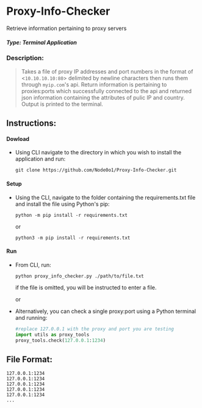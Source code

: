 # Proxy-Info-Checker
Retrieve information pertaining to proxy servers
#### *Type: Terminal Application*

### Description:
>Takes a file of proxy IP addresses and port numbers in the format of <`10.10.10.10:80`> delimited by newline characters then runs them through `myip.com`'s api. Return information is pertaining to proxies:ports which successfully connected to the api and returned json information containing the attributes of pulic IP and country. Output is printed to the terminal.


## **Instructions:**
#### Dowload
- Using CLI navigate to the directory in which you wish to install the application and run:
  ```console
  git clone https://github.com/Node0o1/Proxy-Info-Checker.git
  ```

#### Setup
- Using the CLI, navigate to the folder containing the requirements.txt file and install the file using Python's pip:
  ```console
  python -m pip install -r requirements.txt
  ```
  or
  
  ```console
  python3 -m pip install -r requirements.txt
  ```
  
#### Run
- From CLI, run:
  ```console
  python proxy_info_checker.py ./path/to/file.txt
  ```
  if the file is omitted, you will be instructed to enter a file.
  
  or
  

- Alternatively, you can check a single proxy:port using a Python terminal and  running:
  ```python
  #replace 127.0.0.1 with the proxy and port you are testing
  import utils as proxy_tools
  proxy_tools.check(127.0.0.1:1234)
  ```

## **File Format:**
```
127.0.0.1:1234
127.0.0.1:1234
127.0.0.1:1234
127.0.0.1:1234
127.0.0.1:1234
...
```
